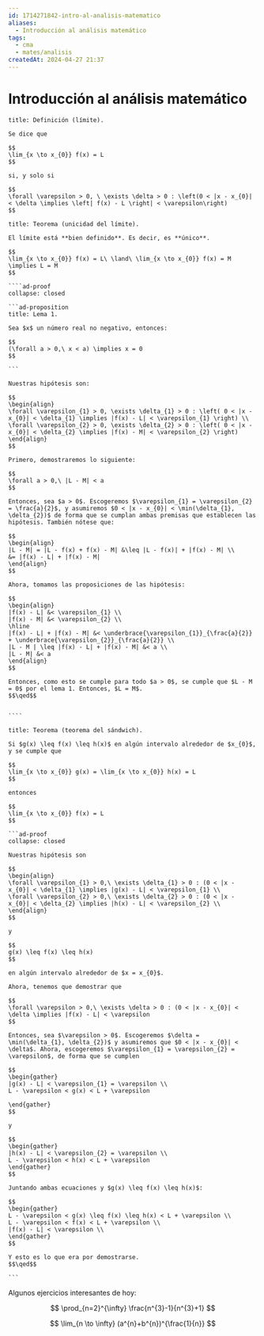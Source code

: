 ```yaml
---
id: 1714271842-intro-al-analisis-matematico
aliases:
  - Introducción al análisis matemático
tags:
  - cma
  - mates/analisis
createdAt: 2024-04-27 21:37
---
```


# Introducción al análisis matemático

```ad-definition
title: Definición (límite).

Se dice que

$$
\lim_{x \to x_{0}} f(x) = L
$$

si, y solo si

$$
\forall \varepsilon > 0, \ \exists \delta > 0 : \left(0 < |x - x_{0}| < \delta \implies \left| f(x) - L \right| < \varepsilon\right)
$$

```

`````ad-theorem
title: Teorema (unicidad del límite).

El límite está **bien definido**. Es decir, es **único**.

$$
\lim_{x \to x_{0}} f(x) = L\ \land\ \lim_{x \to x_{0}} f(x) = M \implies L = M
$$

````ad-proof
collapse: closed

```ad-proposition
title: Lema 1.

Sea $x$ un número real no negativo, entonces:

$$
(\forall a > 0,\ x < a) \implies x = 0
$$

```

Nuestras hipótesis son:

$$
\begin{align}
\forall \varepsilon_{1} > 0, \exists \delta_{1} > 0 : \left( 0 < |x - x_{0}| < \delta_{1} \implies |f(x) - L| < \varepsilon_{1} \right) \\
\forall \varepsilon_{2} > 0, \exists \delta_{2} > 0 : \left( 0 < |x - x_{0}| < \delta_{2} \implies |f(x) - M| < \varepsilon_{2} \right)
\end{align}
$$

Primero, demostraremos lo siguiente:

$$
\forall a > 0,\ |L - M| < a
$$

Entonces, sea $a > 0$. Escogeremos $\varepsilon_{1} = \varepsilon_{2} = \frac{a}{2}$, y asumiremos $0 < |x - x_{0}| < \min(\delta_{1}, \delta_{2})$ de forma que se cumplan ambas premisas que establecen las hipótesis. También nótese que:

$$
\begin{align}
|L - M| = |L - f(x) + f(x) - M| &\leq |L - f(x)| + |f(x) - M| \\
&= |f(x) - L| + |f(x) - M|
\end{align}
$$

Ahora, tomamos las proposiciones de las hipótesis:

$$
\begin{align}
|f(x) - L| &< \varepsilon_{1} \\
|f(x) - M| &< \varepsilon_{2} \\
\hline
|f(x) - L| + |f(x) - M| &< \underbrace{\varepsilon_{1}}_{\frac{a}{2}} + \underbrace{\varepsilon_{2}}_{\frac{a}{2}} \\
|L - M | \leq |f(x) - L| + |f(x) - M| &< a \\
|L - M| &< a
\end{align}
$$

Entonces, como esto se cumple para todo $a > 0$, se cumple que $L - M = 0$ por el lema 1. Entonces, $L = M$.
$$\qed$$


````

`````

````ad-theorem
title: Teorema (teorema del sándwich).

Si $g(x) \leq f(x) \leq h(x)$ en algún intervalo alrededor de $x_{0}$, y se cumple que

$$
\lim_{x \to x_{0}} g(x) = \lim_{x \to x_{0}} h(x) = L
$$

entonces

$$
\lim_{x \to x_{0}} f(x) = L
$$

```ad-proof
collapse: closed

Nuestras hipótesis son

$$
\begin{align}
\forall \varepsilon_{1} > 0,\ \exists \delta_{1} > 0 : (0 < |x - x_{0}| < \delta_{1} \implies |g(x) - L| < \varepsilon_{1} \\
\forall \varepsilon_{2} > 0,\ \exists \delta_{2} > 0 : (0 < |x - x_{0}| < \delta_{2} \implies |h(x) - L| < \varepsilon_{2} \\
\end{align}
$$

y

$$
g(x) \leq f(x) \leq h(x)
$$

en algún intervalo alrededor de $x = x_{0}$.

Ahora, tenemos que demostrar que

$$
\forall \varepsilon > 0,\ \exists \delta > 0 : (0 < |x - x_{0}| < \delta \implies |f(x) - L| < \varepsilon
$$

Entonces, sea $\varepsilon > 0$. Escogeremos $\delta = \min(\delta_{1}, \delta_{2})$ y asumiremos que $0 < |x - x_{0}| < \delta$. Ahora, escogeremos $\varepsilon_{1} = \varepsilon_{2} = \varepsilon$, de forma que se cumplen

$$
\begin{gather}
|g(x) - L| < \varepsilon_{1} = \varepsilon \\
L - \varepsilon < g(x) < L + \varepsilon

\end{gather}
$$

y

$$
\begin{gather}
|h(x) - L| < \varepsilon_{2} = \varepsilon \\
L - \varepsilon < h(x) < L + \varepsilon
\end{gather}
$$

Juntando ambas ecuaciones y $g(x) \leq f(x) \leq h(x)$:

$$
\begin{gather}
L - \varepsilon < g(x) \leq f(x) \leq h(x) < L + \varepsilon \\
L - \varepsilon < f(x) < L + \varepsilon \\
|f(x) - L| < \varepsilon \\
\end{gather}
$$

Y esto es lo que era por demostrarse.
$$\qed$$

```

````

Algunos ejercicios interesantes de hoy:

$$
\prod_{n=2}^{\infty} \frac{n^{3}-1}{n^{3}+1}
$$

$$
\lim_{n \to \infty} (a^{n}+b^{n})^{\frac{1}{n}}
$$
